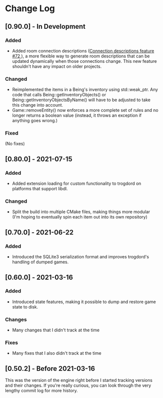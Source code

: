 
# Change Log

## [0.90.0] - In Development

### Added

- Added room connection descriptions ([Connection descriptions feature #72 ](https://github.com/crankycyclops/trogdor-pp/pull/72)), a more flexible way to generate room descriptions that can be updated dynamically when those connections change. This new feature shouldn't have any impact on older projects.

### Changed

- Reimplemented the items in a Being's inventory using std::weak_ptr. Any code that calls Being::getInventoryObjects() or Being::getInventoryObjectsByName() will have to be adjusted to take this change into account.
- Game::removeEntity() now enforces a more complete set of rules and no longer returns a boolean value (instead, it throws an exception if anything goes wrong.)

### Fixed

(No fixes)

## [0.80.0] - 2021-07-15

### Added

- Added extension loading for custom functionality to trogdord on platforms that support libdl.

### Changed

- Split the build into multiple CMake files, making things more modular (I'm hoping to eventually spin each item out into its own repository)

## [0.70.0] - 2021-06-22

### Added

- Introduced the SQLite3 serialization format and improves trogdord's handling of dumped games.

## [0.60.0] - 2021-03-16

### Added

- Introduced state features, making it possible to dump and restore game state to disk.

### Changes

- Many changes that I didn't track at the time

### Fixes

- Many fixes that I also didn't track at the time

## [0.50.2] - Before 2021-03-16

This was the version of the engine right before I started tracking versions and their changes. If you're really curious, you can look through the very lengthy commit log for more history.